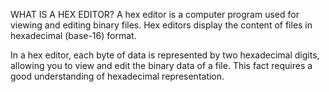 WHAT IS A HEX EDITOR?
A hex editor is a computer program used for viewing and editing binary files. 
Hex editors display the content of files in hexadecimal (base-16) format.

In a hex editor, each byte of data is represented by two hexadecimal digits, allowing you to view and edit the binary data of a file.
This fact requires a good understanding of hexadecimal representation.
